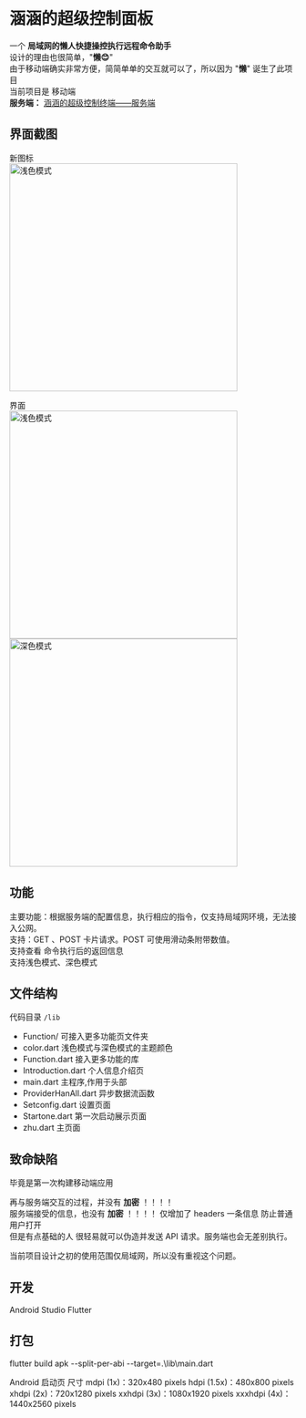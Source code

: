 # 涵涵的超级控制面板
一个 **局域网的懒人快捷操控执行远程命令助手**    
设计的理由也很简单，"**懒😊**"  
由于移动端确实非常方便，简简单单的交互就可以了，所以因为 "**懒**" 诞生了此项目  
当前项目是 移动端   
**服务端：**  [涵涵的超级控制终端——服务端](https://github.com/lanzeweie/HanHan_terminal)    

## 界面截图   
新图标  
<img src="./png/4.jpg" alt="浅色模式" style=" margin-right: 10px;" width="400">
  
界面  
<img src="./png/1.jpg" alt="浅色模式" style=" margin-right: 10px;" width="400">
<img src="./png/2.jpg" alt="深色模式" style=" margin-right: 10px;" width="400">


## 功能
主要功能：根据服务端的配置信息，执行相应的指令，仅支持局域网环境，无法接入公网。  
支持：GET 、POST 卡片请求。POST 可使用滑动条附带数值。  
支持查看 命令执行后的返回信息  
支持浅色模式、深色模式  

## 文件结构
代码目录 
`/lib`  

- Function/   可接入更多功能页文件夹
- color.dart     浅色模式与深色模式的主题颜色
- Function.dart    接入更多功能的库
- Introduction.dart    个人信息介绍页
- main.dart               主程序,作用于头部
- ProviderHanAll.dart      异步数据流函数
- Setconfig.dart           设置页面
- Startone.dart            第一次启动展示页面
- zhu.dart                  主页面


## 致命缺陷
毕竟是第一次构建移动端应用  

再与服务端交互的过程，并没有 **加密** ！！！！   
服务端接受的信息，也没有 **加密** ！！！！
仅增加了 headers 一条信息 防止普通用户打开   
但是有点基础的人 很轻易就可以伪造并发送 API 请求。服务端也会无差别执行。  

当前项目设计之初的使用范围仅局域网，所以没有重视这个问题。   

## 开发
Android Studio
Flutter 

## 打包
flutter build apk --split-per-abi --target=.\lib\main.dart

Android 启动页 尺寸
mdpi (1x)：320x480 pixels
hdpi (1.5x)：480x800 pixels
xhdpi (2x)：720x1280 pixels
xxhdpi (3x)：1080x1920 pixels
xxxhdpi (4x)：1440x2560 pixels

